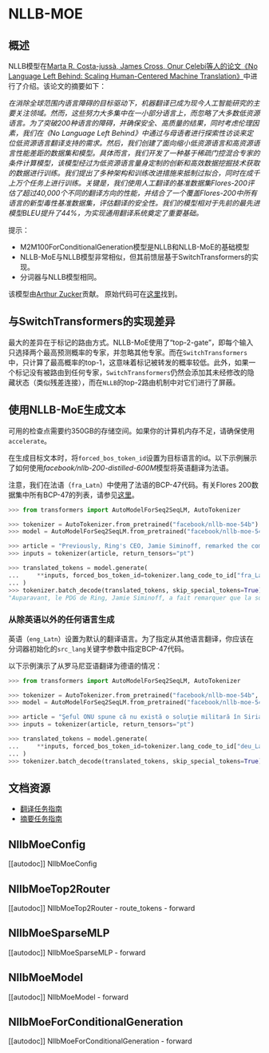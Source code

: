 # NLLB-MOE


## 概述

NLLB模型在[Marta R. Costa-jussà, James Cross, Onur Çelebi等人的论文《No Language Left Behind: Scaling Human-Centered Machine Translation》](https://arxiv.org/abs/2207.04672)中进行了介绍。该论文的摘要如下：

*在消除全球范围内语言障碍的目标驱动下，机器翻译已成为现今人工智能研究的主要关注领域。然而，这些努力大多集中在一小部分语言上，而忽略了大多数低资源语言。为了突破200种语言的障碍，并确保安全、高质量的结果，同时考虑伦理因素，我们在《No Language Left Behind》中通过与母语者进行探索性访谈来定位低资源语言翻译支持的需求。然后，我们创建了面向缩小低资源语言和高资源语言性能差距的数据集和模型。具体而言，我们开发了一种基于稀疏门控混合专家的条件计算模型，该模型经过为低资源语言量身定制的创新和高效数据挖掘技术获取的数据进行训练。我们提出了多种架构和训练改进措施来抵制过拟合，同时在成千上万个任务上进行训练。关键是，我们使用人工翻译的基准数据集Flores-200评估了超过40,000个不同的翻译方向的性能，并结合了一个覆盖Flores-200中所有语言的新型毒性基准数据集，评估翻译的安全性。我们的模型相对于先前的最先进模型BLEU提升了44%，为实现通用翻译系统奠定了重要基础。*

提示：

- M2M100ForConditionalGeneration模型是NLLB和NLLB-MoE的基础模型
- NLLB-MoE与NLLB模型非常相似，但其前馈层基于SwitchTransformers的实现。
- 分词器与NLLB模型相同。

该模型由[Arthur Zucker](https://huggingface.co/ArtZucker)贡献。
原始代码可在[这里](https://github.com/facebookresearch/fairseq)找到。

## 与SwitchTransformers的实现差异

最大的差异在于标记的路由方式。NLLB-MoE使用了“top-2-gate”，即每个输入只选择两个最高预测概率的专家，并忽略其他专家。而在`SwitchTransformers`中，只计算了最高概率的top-1，这意味着标记被转发的概率较低。此外，如果一个标记没有被路由到任何专家，`SwitchTransformers`仍然会添加其未经修改的隐藏状态（类似残差连接），而在`NLLB`的top-2路由机制中对它们进行了屏蔽。

## 使用NLLB-MoE生成文本

可用的检查点需要约350GB的存储空间。如果你的计算机内存不足，请确保使用`accelerate`。

在生成目标文本时，将`forced_bos_token_id`设置为目标语言的id。以下示例展示了如何使用*facebook/nllb-200-distilled-600M*模型将英语翻译为法语。

注意，我们在法语（`fra_Latn`）中使用了法语的BCP-47代码。有关Flores 200数据集中所有BCP-47的列表，请参见[这里](https://github.com/facebookresearch/flores/blob/main/flores200/README.md#languages-in-flores-200)。

```python
>>> from transformers import AutoModelForSeq2SeqLM, AutoTokenizer

>>> tokenizer = AutoTokenizer.from_pretrained("facebook/nllb-moe-54b")
>>> model = AutoModelForSeq2SeqLM.from_pretrained("facebook/nllb-moe-54b")

>>> article = "Previously, Ring's CEO, Jamie Siminoff, remarked the company started when his doorbell wasn't audible from his shop in his garage."
>>> inputs = tokenizer(article, return_tensors="pt")

>>> translated_tokens = model.generate(
...     **inputs, forced_bos_token_id=tokenizer.lang_code_to_id["fra_Latn"], max_length=50
... )
>>> tokenizer.batch_decode(translated_tokens, skip_special_tokens=True)[0]
"Auparavant, le PDG de Ring, Jamie Siminoff, a fait remarquer que la société avait commencé lorsque sa sonnette n'était pas audible depuis son magasin dans son garage."
```

### 从除英语以外的任何语言生成

英语（`eng_Latn`）设置为默认的翻译语言。为了指定从其他语言翻译，你应该在分词器初始化的`src_lang`关键字参数中指定BCP-47代码。

以下示例演示了从罗马尼亚语翻译为德语的情况：

```python
>>> from transformers import AutoModelForSeq2SeqLM, AutoTokenizer

>>> tokenizer = AutoTokenizer.from_pretrained("facebook/nllb-moe-54b", src_lang="ron_Latn")
>>> model = AutoModelForSeq2SeqLM.from_pretrained("facebook/nllb-moe-54b")

>>> article = "Şeful ONU spune că nu există o soluţie militară în Siria"
>>> inputs = tokenizer(article, return_tensors="pt")

>>> translated_tokens = model.generate(
...     **inputs, forced_bos_token_id=tokenizer.lang_code_to_id["deu_Latn"], max_length=30
... )
>>> tokenizer.batch_decode(translated_tokens, skip_special_tokens=True)[0]
```

## 文档资源

- [翻译任务指南](../tasks/translation)
- [摘要任务指南](../tasks/summarization)


## NllbMoeConfig

[[autodoc]] NllbMoeConfig

## NllbMoeTop2Router

[[autodoc]] NllbMoeTop2Router
    - route_tokens
    - forward

## NllbMoeSparseMLP

[[autodoc]] NllbMoeSparseMLP
    - forward

## NllbMoeModel

[[autodoc]] NllbMoeModel
    - forward

## NllbMoeForConditionalGeneration

[[autodoc]] NllbMoeForConditionalGeneration
    - forward